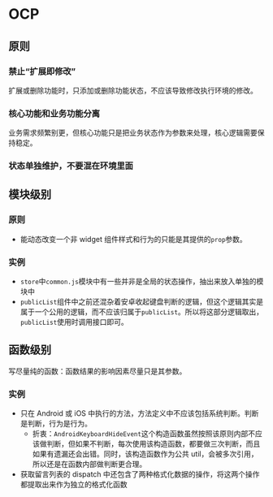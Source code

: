 # OCP

## 原则
### 禁止“扩展即修改”
扩展或删除功能时，只添加或删除功能状态，不应该导致修改执行环境的修改。

### 核心功能和业务功能分离
业务需求频繁别更，但核心功能只是把业务状态作为参数来处理，核心逻辑需要保持稳定。

### 状态单独维护，不要混在环境里面



## 模块级别
### 原则
* 能动态改变一个非 widget 组件样式和行为的只能是其提供的`prop`参数。

### 实例
* `store`中`common.js`模块中有一些并非是全局的状态操作，抽出来放入单独的模块中
* `publicList`组件中之前还混杂着安卓收起键盘判断的逻辑，但这个逻辑其实是属于一个公用的逻辑，而不应该归属于`publicList`。所以将这部分逻辑取出，`publicList`使用时调用接口即可。



## 函数级别
写尽量纯的函数：函数结果的影响因素尽量只是其参数。

### 实例
* 只在 Android 或 iOS 中执行的方法，方法定义中不应该包括系统判断。判断是判断，行为是行为。
  * 折衷：`AndroidKeyboardHideEvent`这个构造函数虽然按照该原则内部不应该做判断，但如果不判断，每次使用该构造函数，都要做三次判断，而且如果有遗漏还会出错。同时，该构造函数作为公共 util，会被多次引用，所以还是在函数内部做判断更合理。
* 获取留言列表的 dispatch 中还包含了两种格式化数据的操作，将这两个操作都提取出来作为独立的格式化函数

